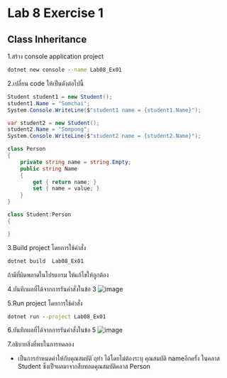 # Lab 8 Exercise 1

## Class Inheritance

1.สร้าง console application project

```cmd
dotnet new console --name Lab08_Ex01
```

2.เปลี่ยน code ให้เป็นดังต่อไปนี้

```cs
Student student1 = new Student();
student1.Name = "Somchai";
System.Console.WriteLine($"student1 name = {student1.Name}");

var student2 = new Student();
student2.Name = "Sompong";
System.Console.WriteLine($"student2 name = {student2.Name}");

class Person
{
    private string name = string.Empty;
    public string Name
    {
        get { return name; }
        set { name = value; }
    }
}

class Student:Person
{

}
```

3.Build project โดยการใช้คำสั่ง

```cmd
dotnet build  Lab08_Ex01
```

ถ้ามีที่ผิดพลาดในโปรแกรม ให้แก้ไขให้ถูกต้อง

4.บันทึกผลที่ได้จากการรันคำสั่งในข้อ 3
![image](https://github.com/65030121natthamon/03376836-OOP-2566-Lab-08/assets/144195611/3a00b419-dbe5-43cd-8a78-afd4c6c35adb)

5.Run project โดยการใช้คำสั่ง

```cmd
dotnet run --project Lab08_Ex01
```

6.บันทึกผลที่ได้จากการรันคำสั่งในข้อ 5
![image](https://github.com/65030121natthamon/03376836-OOP-2566-Lab-08/assets/144195611/75c77687-a6ba-415f-9a2a-5820de588b92)

7.อธิบายสิ่งที่พบในการทดลอง
- เป็นการกำหนดค่าให้กับคุณสมบัติ ์ฤทำ ได้โดยไม่ต้องระบุ คุณสมบัติ nameอีกครั้ง ในคลาส Student ซึ่งเป็ฯผลมาจากสืบทอดคุณสมบัติคลาส Person
